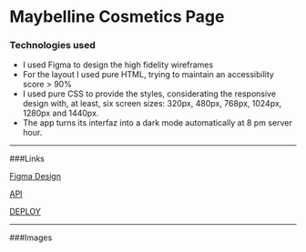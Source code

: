 # Maybelline Cosmetics Page

### Technologies used

- I used Figma to design the high fidelity wireframes
- For the layout I used pure HTML, trying to maintain an accessibility score > 90%
- I used pure CSS to provide the styles, considerating the responsive design with, at least, six screen sizes: 320px, 480px, 768px, 1024px, 1280px and 1440px.
- The app turns its interfaz into a dark mode automatically at 8 pm server hour.
****
###Links

[Figma Design](https://www.figma.com/file/KtZIedTFPHxiryIh1Z77NO/Maybeline-Cosmetics?node-id=0%3A1)

[API](https://makeup-api.herokuapp.com/)

[DEPLOY](https://garciaarmando.github.io/maybellineCosmetics/)
****
###Images